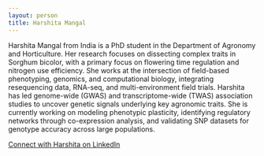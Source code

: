 ```yaml
---
layout: person
title: Harshita Mangal
---
```


Harshita Mangal from India is a PhD student in the Department of Agronomy and Horticulture. Her research focuses on dissecting complex traits in Sorghum bicolor, with a primary focus on flowering time regulation and nitrogen use efficiency. She works at the intersection of field-based phenotyping, genomics, and computational biology, integrating resequencing data, RNA-seq, and multi-environment field trials.
Harshita has led genome-wide (GWAS) and transcriptome-wide (TWAS) association studies to uncover genetic signals underlying key agronomic traits. She is currently working on modeling phenotypic plasticity, identifying regulatory networks through co-expression analysis, and validating SNP datasets for genotype accuracy across large populations.

[Connect with Harshita on LinkedIn](www.linkedin.com/in/harshitamangal)
